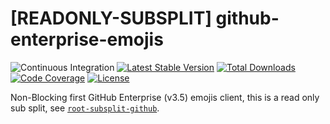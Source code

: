 # [READONLY-SUBSPLIT] github-enterprise-emojis


![Continuous Integration](https://github.com/php-api-clients/github-enterprise-emojis/workflows/Continuous%20Integration/badge.svg)
[![Latest Stable Version](https://poser.pugx.org/api-clients/github-enterprise-emojis/v/stable.png)](https://packagist.org/packages/api-clients/github-enterprise-emojis)
[![Total Downloads](https://poser.pugx.org/api-clients/github-enterprise-emojis/downloads.png)](https://packagist.org/packages/api-clients/github-enterprise-emojis)
[![Code Coverage](https://scrutinizer-ci.com/g/php-api-clients/github-enterprise-emojis/badges/coverage.png?b==)](https://scrutinizer-ci.com/g/php-api-clients/github-enterprise-emojis/?branch=)
[![License](https://poser.pugx.org/api-clients/github-enterprise-emojis/license.png)](https://packagist.org/packages/api-clients/github-enterprise-emojis)

Non-Blocking first GitHub Enterprise (v3.5) emojis client, this is a read only sub split, see [`root-subsplit-github`](https://github.com/php-api-clients/root-subsplit-github).
